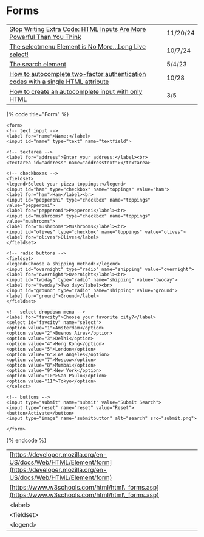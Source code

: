 # Forms

|                                                                                                                                                                                                |          |
| ---------------------------------------------------------------------------------------------------------------------------------------------------------------------------------------------- | -------- |
| [Stop Writing Extra Code: HTML Inputs Are More Powerful Than You Think](https://www.youtube.com/watch?v=iifnGw0WJIA)                                                                           | 11/20/24 |
| [The selectmenu Element is No More…Long Live select!](https://thathtml.blog/2024/09/new-select-styling-proposal/)                                                                              | 10/7/24  |
| [The search element](https://www.scottohara.me/blog/2023/03/24/search-element.html?utm\_source=newsletter\&utm\_medium=email\&utm\_campaign=wdrl-311)                                          | 5/4/23   |
| [How to autocomplete two-factor authentication codes with a single HTML attribute](https://gomakethings.com/how-to-autocomplete-two-factor-authentication-codes-with-a-single-html-attribute/) | 10/28    |
| [How to create an autocomplete input with only HTML](https://gomakethings.com/how-to-create-an-autocomplete-input-with-only-html/?mc\_cid=c61de3cb62\&mc\_eid=\[UNIQID])                       | 3/5      |

{% code title="Form" %}
```markup
<form>
<!-- text input -->
<label for="name">Name:</label>
<input id="name" type="text" name="textfield">

<!-- textarea -->
<label for="address">Enter your address:</label><br>
<textarea id="address" name="addresstext"></textarea>

<!-- checkboxes -->
<fieldset>
<legend>Select your pizza toppings:</legend>
<input id="ham" type="checkbox" name="toppings" value="ham">
<label for="ham">Ham</label><br>
<input id="pepperoni" type="checkbox" name="toppings" value="pepperoni">
<label for="pepperoni">Pepperoni</label><br>
<input id="mushrooms" type="checkbox" name="toppings" value="mushrooms">
<label for="mushrooms">Mushrooms</label><br>
<input id="olives" type="checkbox" name="toppings" value="olives">
<label for="olives">Olives</label>
</fieldset>

<!-- radio buttons -->
<fieldset>
<legend>Choose a shipping method:</legend>
<input id="overnight" type="radio" name="shipping" value="overnight">
<label for="overnight">Overnight</label><br>
<input id="twoday" type="radio" name="shipping" value="twoday">
<label for="twoday">Two day</label><br>
<input id="ground" type="radio" name="shipping" value="ground">
<label for="ground">Ground</label>
</fieldset>

<!-- select dropdown menu -->
<label for="favcity">Choose your favorite city?</label>
<select id="favcity" name="select">
<option value="1">Amsterdam</option>
<option value="2">Buenos Aires</option>
<option value="3">Delhi</option>
<option value="4">Hong Kong</option>
<option value="5">London</option>
<option value="6">Los Angeles</option>
<option value="7">Moscow</option>
<option value="8">Mumbai</option>
<option value="9">New York</option>
<option value="10">Sao Paulo</option>
<option value="11">Tokyo</option>
</select>

<!-- buttons -->
<input type="submit" name="submit" value="Submit Search">
<input type="reset" name="reset" value="Reset">
<button>Activate</button>
<input type="image" name="submitbutton" alt="search" src="submit.png">

</form>
```
{% endcode %}

|                                                                                                                                  |   |
| -------------------------------------------------------------------------------------------------------------------------------- | - |
| [https://developer.mozilla.org/en-US/docs/Web/HTML/Element/form](https://developer.mozilla.org/en-US/docs/Web/HTML/Element/form) |   |
| [https://www.w3schools.com/html/html\_forms.asp](https://www.w3schools.com/html/html\_forms.asp)                                 |   |
| \<label>                                                                                                                         |   |
| \<fieldset>                                                                                                                      |   |
| \<legend>                                                                                                                        |   |
